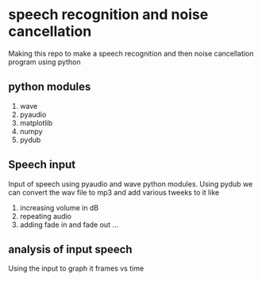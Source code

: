 # speech recognition and noise cancellation
Making this repo to make a speech recognition and then noise cancellation program using python

## python modules
1. wave
2. pyaudio
3. matplotlib
4. numpy
5. pydub

## Speech input 
Input of speech using pyaudio and wave python modules. 
Using pydub we can convert the wav file to mp3 and add various tweeks to it like 
1. increasing volume in dB
2. repeating audio
3. adding fade in and fade out ...

## analysis of input speech
Using the input to graph it frames vs time
